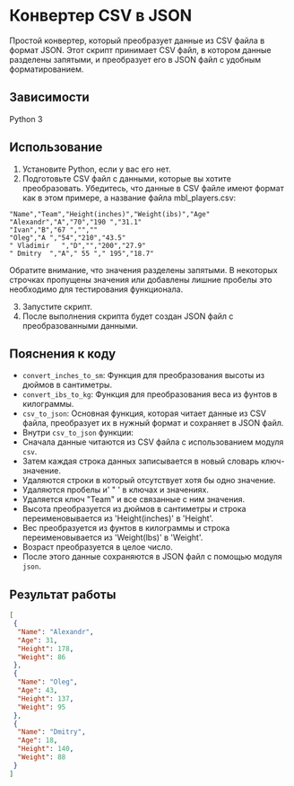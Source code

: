 # Конвертер CSV в JSON

Простой конвертер, который преобразует данные из CSV файла в формат JSON. Этот скрипт принимает CSV файл, в котором данные разделены запятыми, и преобразует его в JSON файл с удобным форматированием.

## Зависимости

Python 3

## Использование

1. Установите Python, если у вас его нет.
2. Подготовьте CSV файл с данными, которые вы хотите преобразовать. Убедитесь, что данные в CSV файле имеют формат как в этом примере, а название файла mbl_players.csv:

```csv
"Name","Team","Height(inches)","Weight(ibs)","Age"
"Alexandr","A","70","190 ","31.1"
"Ivan","B","67 ","",""
"Oleg","A ","54","210","43.5"
" Vladimir   ","D","","200","27.9"
" Dmitry  ","A"," 55 "," 195","18.7"
```

Обратите внимание, что значения разделены запятыми. В некоторых строчках пропущены значения или добавлены
лишние пробелы это необходимо для тестирования функционала.

3. Запустите скрипт.
4. После выполнения скрипта будет создан JSON файл с преобразованными данными.

## Пояснения к коду

- `convert_inches_to_sm`: Функция для преобразования высоты из дюймов в сантиметры.
- `convert_ibs_to_kg`: Функция для преобразования веса из фунтов в килограммы.
- `csv_to_json`: Основная функция, которая читает данные из CSV файла, преобразует их в нужный формат и сохраняет в JSON файл.
- Внутри `csv_to_json` функции:
- Сначала данные читаются из CSV файла с использованием модуля `csv`.
- Затем каждая строка данных записывается в новый словарь ключ-значение.
- Удаляются строки в который отсутствует хотя бы одно значение.
- Удаляются пробелы и' " ' в ключах и значениях.
- Удаляется ключ "Team" и все связанные с ним значения.
- Высота преобразуется из дюймов в сантиметры и строка переименовывается из 'Height(inches)' в 'Height'.
- Вес преобразуется из фунтов в килограммы и строка переименовывается из 'Weight(lbs)' в 'Weight'.
- Возраст преобразуется в целое число.
- После этого данные сохраняются в JSON файл с помощью модуля `json`.


## Результат работы
```json
[
 {
  "Name": "Alexandr",
  "Age": 31,
  "Height": 178,
  "Weight": 86
 },
 {
  "Name": "Oleg",
  "Age": 43,
  "Height": 137,
  "Weight": 95
 },
 {
  "Name": "Dmitry",
  "Age": 18,
  "Height": 140,
  "Weight": 88
 }
]
```
